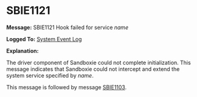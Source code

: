 # SBIE1121

**Message:** SBIE1121 Hook failed for service _name_

**Logged To:** [System Event Log](SystemEventLog.md)

**Explanation:**

The driver component of Sandboxie could not complete initialization. This message indicates that Sandboxie could not intercept and extend the system service specified by _name_.

This message is followed by message [SBIE1103](SBIE1103.md).
